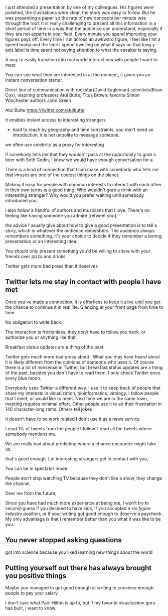 I just attended a presentation by one of my colleagues. His figures were polished, the illustrations were clear, the story was easy to follow. But he was presenting a paper so the rate of new concepts per minute was through the roof. It is really challenging to present all this information in a short period of time in a way that the audience can understand, especially if they are not experts in your field. Every minute you spend improving your figures pays off. Every time I run across an awkward figure, I feel like I hit a speed bump and the time I spend dwelling on what it says on that long y-axis label is time spent not paying attention to what the speaker is saying.


A way to easily transition into real world interactions with people I want to meet

You can see what they are interested in at the moment, it gives you an instant conversation starter.

Direct line of communication with rockstar(David Eagleman) scientists(Brian Cox), inspiring professors Atul Butte, Titus Brown; favorite Simon Winchester authors John Green

Atul Butte https://twitter.com/atulbutte

It enables instant access to interesting strangers
- hard to reach by geography and time constraints, you don't need an introduction, it is not unpolite to message someone.

we often use celebrity as a proxy for interesting

If somebody tells me that  they wouldn't pass at the opportunity to grab a beer with Seth Godin, I know we would have enough conversation for a.

There is a kind of connection that I can make with somebody who tells me that viruses are one of the coolest things on the planet.

Making it easy for people with common interests to interact with each other in their own terms is a good thing. Who wouldn't grab a drink with an interesting stranger? Why would you prefer waiting until somebody introduced you.

I also follow a handful of authors and musicians that I love. There's no feeling like having someone you admire [retweet you].

the advice I usually give about how to give a good presentation is to tell a story, which is whatever the audience remembers. The audience always remembers something, it's your choice to decide if they remember a boring presentation or an interesting idea.

You should only present something you'd be willing to share with your friends over pizza and drinks

Twitter gets more bad press than it deserves

## Twitter lets me stay in contact with people I have met

Once you've made a connection, it is effortless to keep it alive until you get the chance to continue it in real life. Glancing at your front page from time to time

No obligation to write back.

The interaction is frictionless, they don't have to follow you back, or authorize you or anything like that.



Breakfast status updates are a thing of the past.

Twitter gets much more bad press about . What you may have heard about it is likely different from the opinions of someone who uses it. Of course there is a lot of nonsense in Twitter, but breakfast status updates are a thing of the past, besides you don't have to read them. I only check Twitter once every blue moon.



Everybody uses Twitter a different way. I use it to keep track of people that share my interests in visualization, bioinformatics, virology. I follow people that I meet, or would like to meet. Next time we are in the same town, meeting requires minimal effort. Other people use it to air their frustration in 140 character-long rants. Others tell jokes

It doesn't have to be work related
I don't use it as a news service

I read 1% of tweets from the people I follow. I read all the tweets where somebody mentions me.

We are really bad about predicting where a chance encounter might take us.



that's good enough. Let interesting strangers get in contact with you,

You can be in spectator mode.

People don't stop watching TV because they don't like a show, they change the channel.




Dear me from the future,

Since you have had much more experience at being me, I won't try to second-guess if you decided to have kids, if you accepted a six figure industry position, or if your writing got good enough to deserve a paycheck. My only advantage is that I remember better than you what it was like to be you.

##

## You never stopped asking questions

got into science because you liked learning new things about the world

## Putting yourself out there has always brought you positive things

Maybe you managed to got good enough at writing to convince enough people to pay your salary





I don't care what Paril Hilton is up to, but if my favorite visualization guru has built, I want to know.